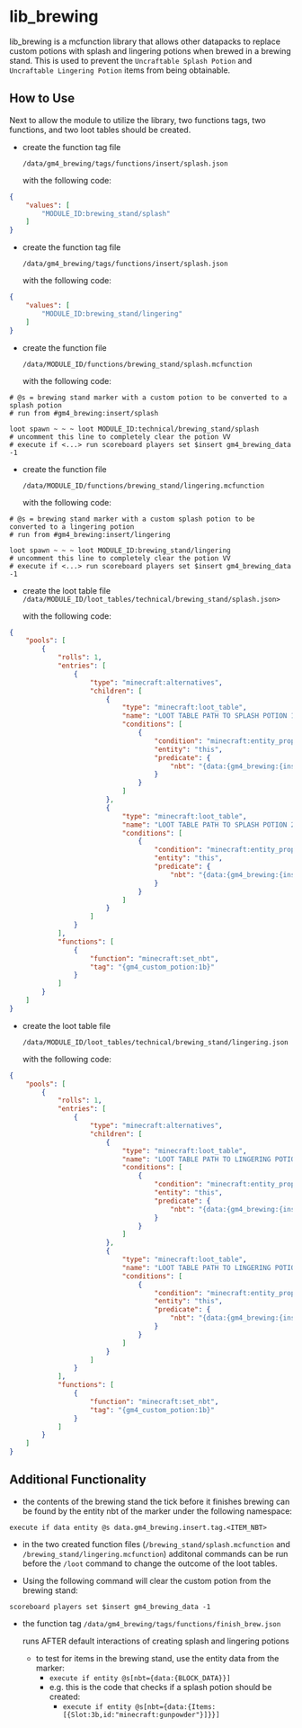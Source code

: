 # lib_brewing
lib_brewing is a mcfunction library that allows other datapacks to replace custom potions with splash and lingering potions when brewed in a brewing stand. This is used to prevent the `Uncraftable Splash Potion` and `Uncraftable Lingering Potion` items from being obtainable.

## How to Use
Next to allow the module to utilize the library, two functions tags, two functions, and two loot tables should be created.
- create the function tag file 

    `/data/gm4_brewing/tags/functions/insert/splash.json`

    with the following code:
```json
{
    "values": [
        "MODULE_ID:brewing_stand/splash"
    ]
}
```

- create the function tag file 

    `/data/gm4_brewing/tags/functions/insert/splash.json`

    with the following code:
```json
{
    "values": [
        "MODULE_ID:brewing_stand/lingering"
    ]
}
```

- create the function file 

    `/data/MODULE_ID/functions/brewing_stand/splash.mcfunction`

    with the following code:
```mcfunction
# @s = brewing stand marker with a custom potion to be converted to a splash potion
# run from #gm4_brewing:insert/splash

loot spawn ~ ~ ~ loot MODULE_ID:technical/brewing_stand/splash
# uncomment this line to completely clear the potion VV
# execute if <...> run scoreboard players set $insert gm4_brewing_data -1
```

- create the function file 

    `/data/MODULE_ID/functions/brewing_stand/lingering.mcfunction`

    with the following code:
```mcfunction
# @s = brewing stand marker with a custom splash potion to be converted to a lingering potion
# run from #gm4_brewing:insert/lingering

loot spawn ~ ~ ~ loot MODULE_ID:brewing_stand/lingering
# uncomment this line to completely clear the potion VV
# execute if <...> run scoreboard players set $insert gm4_brewing_data -1
```

- create the loot table file 
    `/data/MODULE_ID/loot_tables/technical/brewing_stand/splash.json>`

    with the following code:
```json
{
    "pools": [
        {
            "rolls": 1,
            "entries": [
                {
                    "type": "minecraft:alternatives",
                    "children": [
                        {
                            "type": "minecraft:loot_table",
                            "name": "LOOT TABLE PATH TO SPLASH POTION 1",
                            "conditions": [
                                {
                                    "condition": "minecraft:entity_properties",
                                    "entity": "this",
                                    "predicate": {
                                        "nbt": "{data:{gm4_brewing:{insert:{tag:{INDICATION NBT FOR POTION 1}}}}"
                                    }
                                }
                            ]
                        },
                        {
                            "type": "minecraft:loot_table",
                            "name": "LOOT TABLE PATH TO SPLASH POTION 2",
                            "conditions": [
                                {
                                    "condition": "minecraft:entity_properties",
                                    "entity": "this",
                                    "predicate": {
                                        "nbt": "{data:{gm4_brewing:{insert:{tag:{INDICATION NBT FOR POTION 2}}}}"
                                    }
                                }
                            ]
                        }
                    ]
                }
            ],
            "functions": [
                {
                    "function": "minecraft:set_nbt",
                    "tag": "{gm4_custom_potion:1b}"
                }
            ]
        }
    ]
}
```

- create the loot table file 

    `/data/MODULE_ID/loot_tables/technical/brewing_stand/lingering.json`

    with the following code:
```json
{
    "pools": [
        {
            "rolls": 1,
            "entries": [
                {
                    "type": "minecraft:alternatives",
                    "children": [
                        {
                            "type": "minecraft:loot_table",
                            "name": "LOOT TABLE PATH TO LINGERING POTION 1",
                            "conditions": [
                                {
                                    "condition": "minecraft:entity_properties",
                                    "entity": "this",
                                    "predicate": {
                                        "nbt": "{data:{gm4_brewing:{insert:{tag:{INDICATION NBT FOR SPLASH POTION 1}}}}"
                                    }
                                }
                            ]
                        },
                        {
                            "type": "minecraft:loot_table",
                            "name": "LOOT TABLE PATH TO LINGERING POTION 2",
                            "conditions": [
                                {
                                    "condition": "minecraft:entity_properties",
                                    "entity": "this",
                                    "predicate": {
                                        "nbt": "{data:{gm4_brewing:{insert:{tag:{INDICATION NBT FOR SPLASH POTION 2}}}}"
                                    }
                                }
                            ]
                        }
                    ]
                }
            ],
            "functions": [
                {
                    "function": "minecraft:set_nbt",
                    "tag": "{gm4_custom_potion:1b}"
                }
            ]
        }
    ]
}
```

## Additional Functionality
- the contents of the brewing stand the tick before it finishes brewing can be found by the entity nbt of the marker under the following namespace:
```mcfunction
execute if data entity @s data.gm4_brewing.insert.tag.<ITEM_NBT>
```

- in the two created function files (`/brewing_stand/splash.mcfunction` and `/brewing_stand/lingering.mcfunction`) additonal commands can be run before the `/loot` command to change the outcome of the loot tables. 

- Using the following command will clear the custom potion from the brewing stand:
```mcfunction
scoreboard players set $insert gm4_brewing_data -1
```

- the function tag 
    `/data/gm4_brewing/tags/functions/finish_brew.json`
    
    runs AFTER default interactions of creating splash and lingering potions
    - to test for items in the brewing stand, use the entity data from the marker:
        - `execute if entity @s[nbt={data:{BLOCK_DATA}}]`
        - e.g. this is the code that checks if a splash potion should be created: 
            - `execute if entity @s[nbt={data:{Items:[{Slot:3b,id:"minecraft:gunpowder"}]}}]`
